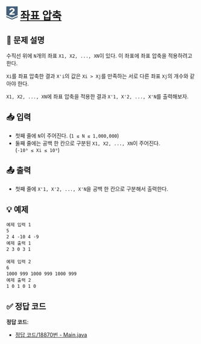 <!-- ChatGPT를 사용하여 꾸몄습니다 -->
# <img src="https://github.com/GUBBIB/BaekJoonCode/blob/main/Tier_Img/Silver-2.svg" alt="티어그림" width="30px" height="35px"> [좌표 압축](https://www.acmicpc.net/problem/18870)

## 📝 문제 설명
수직선 위에 `N`개의 좌표 `X1, X2, ..., XN`이 있다. 이 좌표에 좌표 압축을 적용하려고 한다.  

`Xi`를 좌표 압축한 결과 `X'i`의 값은 `Xi > Xj`를 만족하는 서로 다른 좌표 `Xj`의 개수와 같아야 한다.  

`X1, X2, ..., XN`에 좌표 압축을 적용한 결과 `X'1, X'2, ..., X'N`를 출력해보자.

## 📥 입력
- 첫째 줄에 `N`이 주어진다. (`1 ≤ N ≤ 1,000,000`)  
- 둘째 줄에는 공백 한 칸으로 구분된 `X1, X2, ..., XN`이 주어진다.  
  (`-10⁹ ≤ Xi ≤ 10⁹`)

## 📤 출력
- 첫째 줄에 `X'1, X'2, ..., X'N`을 공백 한 칸으로 구분해서 출력한다.

<div>

## 💡 예제

```plaintext
예제 입력 1
5
2 4 -10 4 -9
예제 출력 1
2 3 0 3 1

예제 입력 2
6
1000 999 1000 999 1000 999
예제 출력 2
1 0 1 0 1 0
```

## ✅ 정답 코드
**정답 코드**:
- [정답 코드/18870번 - Main.java](https://github.com/GUBBIB/BaekJoonCode/tree/main/Silver/18870%EB%B2%88%20-%20%EC%A2%8C%ED%91%9C%20%EC%95%95%EC%B6%95/%EC%A0%95%EB%8B%B5%EC%BD%94%EB%93%9C)
